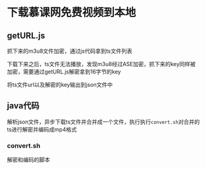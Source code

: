 # 下载慕课网免费视频到本地

## **getURL.js**

抓下来的m3u8文件加密，通过js代码拿到ts文件列表

下载下来之后，ts文件无法播放，发现m3u8经过ASE加密，抓下来的key同样被加密，需要通过getURL.js解密拿到16字节的key

将ts文件url以及解密的key输出到json文件中


## **java代码**

解析json文件，异步下载ts文件并合并成一个文件，执行执行`convert.sh`对合并的ts进行解密并编码成mp4格式


### convert.sh
解密和编码的脚本




